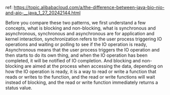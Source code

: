 ref: https://topic.alibabacloud.com/a/the-difference-between-java-bio-nio-and-aio-__java_1_27_20242144.html

Before you compare these two patterns, we first understand a few concepts, what is blocking and non-blocking, what is synchronous and asynchronous, synchronous and asynchronous are for application and kernel interaction, synchronization refers to the user process triggering IO operations and waiting or polling to see if the IO operation is ready, Asynchronous means that the user process triggers the IO operation and then starts to do its own thing, and when the IO operation has been completed, it will be notified of IO completion. And blocking and non-blocking are aimed at the process when accessing the data, depending on how the IO operation is ready, it is a way to read or write a function that reads or writes to the function, and the read or write functions will wait instead of blocking, and the read or write function immediately returns a status value.
